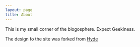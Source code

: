 ```yaml
---
layout: page
title: About
---
```


This is my small corner of the blogosphere. Expect Geekiness. 

The design fo the site was forked from [Hyde](http://hyde.getpoole.com)
